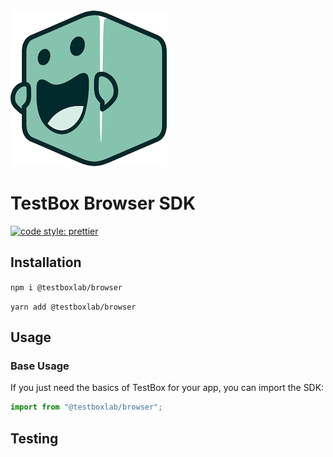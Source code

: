 <img src="docs/pedals.png" srcSet="docs/pedals@2x.png 2x">

# TestBox Browser SDK

[![code style: prettier](https://img.shields.io/badge/code_style-prettier-ff69b4.svg?style=flat-square)](https://github.com/prettier/prettier)

## Installation

`npm i @testboxlab/browser`

`yarn add @testboxlab/browser`

## Usage

### Base Usage

If you just need the basics of TestBox for your app, you can import the SDK:

```javascript
import from "@testboxlab/browser";
```

## Testing


